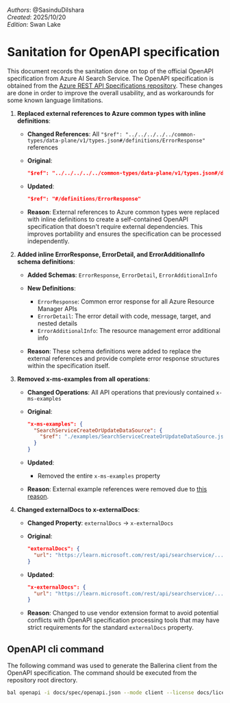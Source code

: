 _Authors_: @SasinduDilshara \
_Created_: 2025/10/20 \
_Edition_: Swan Lake

# Sanitation for OpenAPI specification

This document records the sanitation done on top of the official OpenAPI specification from Azure AI Search Service.
The OpenAPI specification is obtained from the [Azure REST API Specifications repository](https://github.com/Azure/azure-rest-api-specs/blob/main/specification/search/data-plane/Azure.Search/stable/2025-09-01/searchservice.json).
These changes are done in order to improve the overall usability, and as workarounds for some known language limitations.

1. **Replaced external references to Azure common types with inline definitions**:

   - **Changed References**: All `"$ref": "../../../../../common-types/data-plane/v1/types.json#/definitions/ErrorResponse"` references

   - **Original**:

      ```json
      "$ref": "../../../../../common-types/data-plane/v1/types.json#/definitions/ErrorResponse"
      ```

   - **Updated**:

      ```json
      "$ref": "#/definitions/ErrorResponse"
      ```

   - **Reason**: External references to Azure common types were replaced with inline definitions to create a self-contained OpenAPI specification that doesn't require external dependencies. This improves portability and ensures the specification can be processed independently.

2. **Added inline ErrorResponse, ErrorDetail, and ErrorAdditionalInfo schema definitions**:

   - **Added Schemas**: `ErrorResponse`, `ErrorDetail`, `ErrorAdditionalInfo`

   - **New Definitions**:
      - `ErrorResponse`: Common error response for all Azure Resource Manager APIs
      - `ErrorDetail`: The error detail with code, message, target, and nested details
      - `ErrorAdditionalInfo`: The resource management error additional info

   - **Reason**: These schema definitions were added to replace the external references and provide complete error response structures within the specification itself.

3. **Removed x-ms-examples from all operations**:

   - **Changed Operations**: All API operations that previously contained `x-ms-examples`

   - **Original**:

      ```json
      "x-ms-examples": {
        "SearchServiceCreateOrUpdateDataSource": {
          "$ref": "./examples/SearchServiceCreateOrUpdateDataSource.json"
        }
      }
      ```

   - **Updated**:
      - Removed the entire `x-ms-examples` property

   - **Reason**: External example references were removed due to [this reason](https://github.com/ballerina-platform/ballerina-library/issues/8361).

4. **Changed externalDocs to x-externalDocs**:

   - **Changed Property**: `externalDocs` → `x-externalDocs`

   - **Original**:

      ```json
      "externalDocs": {
        "url": "https://learn.microsoft.com/rest/api/searchservice/..."
      }
      ```

   - **Updated**:

      ```json
      "x-externalDocs": {
        "url": "https://learn.microsoft.com/rest/api/searchservice/..."
      }
      ```

   - **Reason**: Changed to use vendor extension format to avoid potential conflicts with OpenAPI specification processing tools that may have strict requirements for the standard `externalDocs` property.

## OpenAPI cli command

The following command was used to generate the Ballerina client from the OpenAPI specification. The command should be executed from the repository root directory.

```bash
bal openapi -i docs/spec/openapi.json --mode client --license docs/license.txt -o ballerina
```
